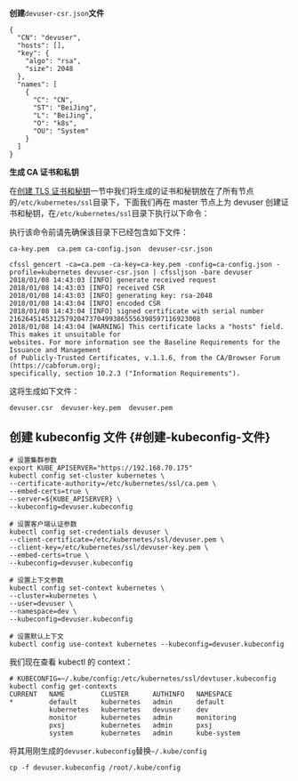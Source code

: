 **创建**`devuser-csr.json`**文件**

```
{
  "CN": "devuser",
  "hosts": [],
  "key": {
    "algo": "rsa",
    "size": 2048
  },
  "names": [
    {
      "C": "CN",
      "ST": "BeiJing",
      "L": "BeiJing",
      "O": "k8s",
      "OU": "System"
    }
  ]
}
```

**生成 CA 证书和私钥**

在[创建 TLS 证书和秘钥](/1bu-shu-zhi-nan/10-zi-qian-fa-zheng-shu.md)一节中我们将生成的证书和秘钥放在了所有节点的`/etc/kubernetes/ssl`目录下，下面我们再在 master 节点上为 devuser 创建证书和秘钥，在`/etc/kubernetes/ssl`目录下执行以下命令：

执行该命令前请先确保该目录下已经包含如下文件：

```
ca-key.pem  ca.pem ca-config.json  devuser-csr.json
```

```
cfssl gencert -ca=ca.pem -ca-key=ca-key.pem -config=ca-config.json -profile=kubernetes devuser-csr.json | cfssljson -bare devuser
2018/01/08 14:43:03 [INFO] generate received request
2018/01/08 14:43:03 [INFO] received CSR
2018/01/08 14:43:03 [INFO] generating key: rsa-2048
2018/01/08 14:43:04 [INFO] encoded CSR
2018/01/08 14:43:04 [INFO] signed certificate with serial number 216264514531257920473704993865556398597116923008
2018/01/08 14:43:04 [WARNING] This certificate lacks a "hosts" field. This makes it unsuitable for
websites. For more information see the Baseline Requirements for the Issuance and Management
of Publicly-Trusted Certificates, v.1.1.6, from the CA/Browser Forum (https://cabforum.org);
specifically, section 10.2.3 ("Information Requirements").
```

这将生成如下文件：

```
devuser.csr  devuser-key.pem  devuser.pem
```

## 创建 kubeconfig 文件 {#创建-kubeconfig-文件}

```
# 设置集群参数
export KUBE_APISERVER="https://192.168.70.175"
kubectl config set-cluster kubernetes \
--certificate-authority=/etc/kubernetes/ssl/ca.pem \
--embed-certs=true \
--server=${KUBE_APISERVER} \
--kubeconfig=devuser.kubeconfig

# 设置客户端认证参数
kubectl config set-credentials devuser \
--client-certificate=/etc/kubernetes/ssl/devuser.pem \
--client-key=/etc/kubernetes/ssl/devuser-key.pem \
--embed-certs=true \
--kubeconfig=devuser.kubeconfig

# 设置上下文参数
kubectl config set-context kubernetes \
--cluster=kubernetes \
--user=devuser \
--namespace=dev \
--kubeconfig=devuser.kubeconfig

# 设置默认上下文
kubectl config use-context kubernetes --kubeconfig=devuser.kubeconfig
```

我们现在查看 kubectl 的 context：

```
# KUBECONFIG=~/.kube/config:/etc/kubernetes/ssl/devtuser.kubeconfig kubectl config get-contexts
CURRENT   NAME         CLUSTER      AUTHINFO   NAMESPACE
*         default      kubernetes   admin      default
          kubernetes   kubernetes   devuser    dev
          monitor      kubernetes   admin      monitoring
          pxsj         kubernetes   admin      pxsj
          system       kubernetes   admin      kube-system
```

将其用刚生成的`devuser.kubeconfig`替换`~/.kube/config`

```
cp -f devuser.kubeconfig /root/.kube/config
```





